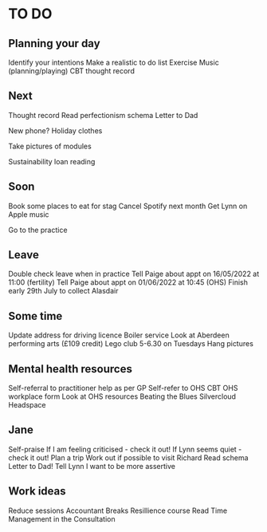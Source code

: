 # TO DO
## Planning your day
Identify your intentions
Make a realistic to do list
Exercise
Music (planning/playing)
CBT thought record

## Next
Thought record
Read perfectionism schema
Letter to Dad

New phone?
Holiday clothes

Take pictures of modules

Sustainability loan reading

## Soon
Book some places to eat for stag
Cancel Spotify next month
Get Lynn on Apple music

Go to the practice

## Leave
Double check leave when in practice
Tell Paige about appt on 16/05/2022 at 11:00 (fertility)
Tell Paige about appt on 01/06/2022 at 10:45 (OHS)
Finish early 29th July to collect Alasdair

## Some time
Update address for driving licence
Boiler service
Look at Aberdeen performing arts (£109 credit)
Lego club 5-6.30 on Tuesdays
Hang pictures

## Mental health resources
Self-referral to practitioner help as per GP
Self-refer to OHS CBT
OHS workplace form
Look at OHS resources
Beating the Blues
Silvercloud
Headspace

## Jane
Self-praise
If I am feeling criticised - check it out!
If Lynn seems quiet - check it out!
Plan a trip
Work out if possible to visit Richard
Read schema
Letter to Dad!
Tell Lynn I want to be more assertive

## Work ideas
Reduce sessions
Accountant
Breaks
Resillience course
Read Time Management in the Consultation



